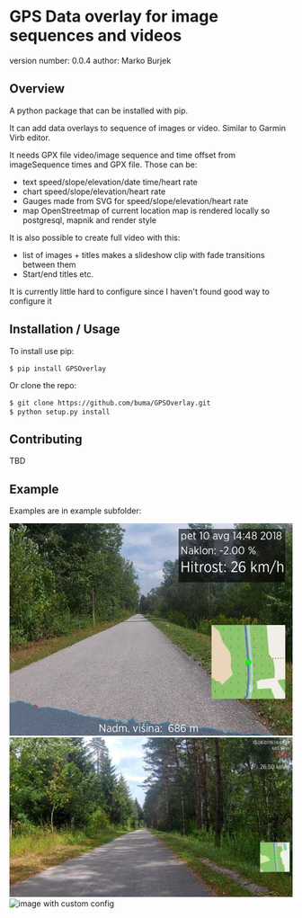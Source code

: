 GPS Data overlay for image sequences and videos
===============================

version number: 0.0.4
author: Marko Burjek

Overview
--------

A python package that can be installed with pip.

It can add data overlays to sequence of images or video. Similar to Garmin Virb editor.

It needs GPX file video/image sequence and time offset from imageSequence times and GPX file.
Those can be:
- text speed/slope/elevation/date time/heart rate
- chart speed/slope/elevation/heart rate
- Gauges made from SVG for speed/slope/elevation/heart rate
- map OpenStreetmap of current location map is rendered locally so postgresql, mapnik and render style

It is also possible to create full video with this:
- list of images + titles makes a slideshow clip with fade transitions between them
- Start/end titles etc.

It is currently little hard to configure since I haven't found good way to configure it

Installation / Usage
--------------------

To install use pip:

    $ pip install GPSOverlay


Or clone the repo:

    $ git clone https://github.com/buma/GPSOverlay.git
    $ python setup.py install
    
Contributing
------------

TBD

Example
-------

Examples are in example subfolder:

![image with SD ratio](/examples/glein.jpg)
![image with default config](/examples/glein_config.jpg)
![image with custom config](/examples/glein_custom_config.jpg)
